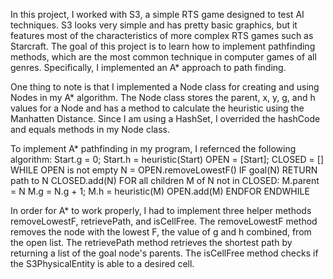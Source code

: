 In this project, I worked with S3, a simple RTS game designed to test AI techniques. S3 looks very simple and has pretty basic graphics, but it features most of the characteristics of more complex RTS games such as Starcraft. The goal of this project is to learn how to implement pathfinding methods, which are the most common technique in computer games of all genres. Specifically, I implemented an A* approach to path finding.

One thing to note is that I implemented a Node class for creating and using Nodes in my A* algorithm. The Node class stores the parent, x, y, g, and h values for a Node and has a method to calculate the heuristic using the Manhatten Distance. Since I am using a HashSet, I overrided the hashCode and equals methods in my Node class.

To implement A* pathfinding in my program, I refernced the following algorithm:
Start.g = 0;
Start.h = heuristic(Start)
OPEN = [Start];
CLOSED = []
WHILE OPEN is not empty
N = OPEN.removeLowestF()
IF goal(N) RETURN path to N
CLOSED.add(N)
FOR all children M of N not in CLOSED:
M.parent = N
M.g = N.g + 1;
M.h = heuristic(M)
OPEN.add(M)
ENDFOR
ENDWHILE

In order for A* to work properly, I had to implement three helper methods removeLowestF, retrievePath, and isCellFree. The removeLowestF method removes the node with the lowest F, the value of g and h combined, from the open list. The retrievePath method retrieves the shortest path by returning a list of the goal node's parents. The isCellFree method checks if the S3PhysicalEntity is able to a desired cell.

